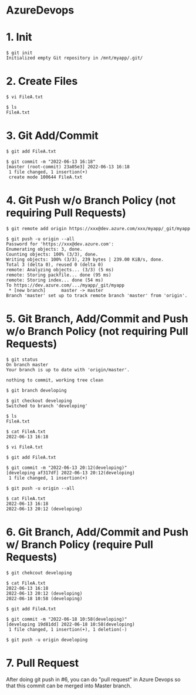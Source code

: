 # AzureDevops

# 1. Init
```
$ git init
Initialized empty Git repository in /mnt/myapp/.git/
```

# 2. Create Files
```
$ vi FileA.txt

$ ls
FileA.txt
```

# 3. Git Add/Commit
```
$ git add FileA.txt 

$ git commit -m "2022-06-13 16:18"
[master (root-commit) 23a05e3] 2022-06-13 16:18
 1 file changed, 1 insertion(+)
 create mode 100644 FileA.txt
```
 
# 4. Git Push w/o Branch Policy (not requiring Pull Requests)
```
$ git remote add origin https://xxx@dev.azure.com/xxx/myapp/_git/myapp

$ git push -u origin --all
Password for 'https://xxx@dev.azure.com': 
Enumerating objects: 3, done.
Counting objects: 100% (3/3), done.
Writing objects: 100% (3/3), 239 bytes | 239.00 KiB/s, done.
Total 3 (delta 0), reused 0 (delta 0)
remote: Analyzing objects... (3/3) (5 ms)
remote: Storing packfile... done (95 ms)
remote: Storing index... done (54 ms)
To https://dev.azure.com/.../myapp/_git/myapp
 * [new branch]      master -> master
Branch 'master' set up to track remote branch 'master' from 'origin'.
```

# 5. Git Branch, Add/Commit and Push w/o Branch Policy (not requiring Pull Requests)
```
$ git status
On branch master
Your branch is up to date with 'origin/master'.

nothing to commit, working tree clean

$ git branch developing

$ git checkout developing
Switched to branch 'developing'

$ ls
FileA.txt

$ cat FileA.txt 
2022-06-13 16:18

$ vi FileA.txt 

$ git add FileA.txt 

$ git commit -m "2022-06-13 20:12(developing)"
[developing af317df] 2022-06-13 20:12(developing)
 1 file changed, 1 insertion(+)

$ git push -u origin --all
 
$ cat FileA.txt 
2022-06-13 16:18
2022-06-13 20:12 (developing)
```

# 6. Git Branch, Add/Commit and Push w/ Branch Policy (require Pull Requests)
```
$ git chekcout developing

$ cat FileA.txt 
2022-06-13 16:18
2022-06-13 20:12 (developing)
2022-06-18 10:58 (developing)

$ git add FileA.txt 

$ git commit -m "2022-06-18 10:58(developing)"
[developing 19d81dd] 2022-06-18 10:58(developing)
 1 file changed, 1 insertion(+), 1 deletion(-)
 
$ git push -u origin developing
```

# 7. Pull Request
After doing git push in #6, you can do "pull request" in Azure Devops so that this commit can be merged into Master branch.

